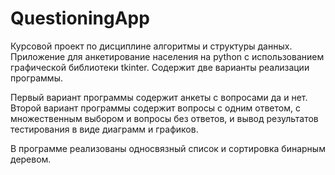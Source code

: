 # QuestioningApp
Курсовой проект по дисциплине алгоритмы и структуры данных. Приложение для анкетирование населения на python
с использованием графической библиотеки tkinter. Содержит две варианты реализации программы.

Первый вариант программы содержит анкеты с вопросами да и нет. Второй вариант программы содержит вопросы с одним 
ответом, с множественным выбором и вопросы без ответов, и вывод результатов тестирования в виде диаграмм и графиков.

В программе реализованы односвязный список и сортировка бинарным деревом.
